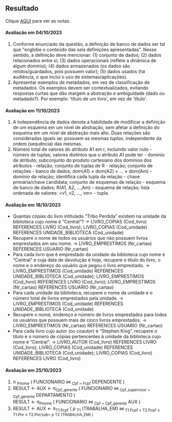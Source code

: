 ## Resultado

Clique [AQUI](../media/bd-2023-2-bcc-resumo.pdf) para ver as notas.

#### Avaliação em 04/10/2023
1. Conforme enunciado da questão, a definição de banco de dados ser tal que "englobe o conteúdo das seis definições apresentadas". Nesse sentido, a definição deve mencionar: (1) conjunto de dados; (2) dados relacionados entre si; (3) dados operacionais (reflete a dinâmica de algum domínio); (4) dados armazenados (os dados são retidos/guardados, pois possuem valor); (5) dados usados (há audiência, o que inclui o uso de sistemas/aplicações).
2. Apresentar exemplos de metadados, em vez de classificação de metadados. Os exemplos devem ser contextualizados, evitando respostas curtas que dão margem a abstração e ambiguidade (dado ou metadado?). Por exemplo: 'título de um livro', em vez de 'título'.

#### Avaliação em 11/10/2023
1. A independência de dados denota a habilidade de modificar a definição de um esquema em um nível de abstração, sem afetar a definição do esquema em um nível de abstração mais alto. Duas relações são consideradas iguais se: possuem as mesmas _tuplas_, independente da ordem (sequência) das mesmas.
2. Número total de valores do atributo A1 em r, incluindo valor nulo - número de tuplas; valores distintos que o atributo A1 pode ter - domínio de atributo; subconjunto do produto cartesiano dos domínios dos atributos - relação; conjunto de tuplas de R -	relação; conjunto de relações - banco de dados; dom(A1) × dom(A2) × ... × dom(Am)	- domínio da relação; identifica cada tupla da relação - chave primária/chave candidata; conjunto de esquemas de relação - esquema de banco de dados; R(A1, A2, ...,Am)	- esquema de relação; lista ordenada de valores: <v1, v2, ..., vm> - tupla.

#### Avaliação em 18/10/2023

- Quantas cópias do livro intitulado “Tribo Perdida” existem na unidade da biblioteca cujo nome é “Central”? -> LIVRO_COPIAS (Cod_livro) REFERENCES LIVRO (Cod_livro); LIVRO_COPIAS (Cod_unidade) REFERENCES UNIDADE_BIBLIOTECA (Cod_unidade)
- Recupere o nome de todos os usuários que não possuem livros emprestados em seu nome. -> LIVRO_EMPRESTIMOS (Nr_cartao) REFERENCES USUARIO (Nr_cartao)
- Para cada livro que é emprestado da unidade da biblioteca cujo nome é “Central” e cuja data de devolução é hoje, recupere o título do livro, o nome e o endereço do usuário que pegou o livro emprestado. -> LIVRO_EMPRESTIMOS (Cod_unidade) REFERENCES UNIDADE_BIBLIOTECA (Cod_unidade); LIVRO_EMPRESTIMOS (Cod_livro) REFERENCES LIVRO (Cod_livro); LIVRO_EMPRESTIMOS (Nr_cartao) REFERENCES USUARIO (Nr_cartao)
- Para cada unidade da biblioteca, recupere o nome da unidade e o número total de livros emprestados pela unidade. -> LIVRO_EMPRESTIMOS (Cod_unidade) REFERENCES UNIDADE_BIBLIOTECA (Cod_unidade)
- Recupere o nome, endereço e número de livros emprestados para todos os usuários que possuem mais de cinco livros emprestados. -> 
LIVRO_EMPRESTIMOS (Nr_cartao) REFERENCES USUARIO (Nr_cartao)
- Para cada livro cujo autor (ou coautor) é “Stephen King”, recupere o título e o número de cópias pertencentes à unidade da biblioteca cujo nome é “Central”. -> LIVRO_AUTOR (Cod_livro) REFERENCES LIVRO (Cod_livro); LIVRO_COPIAS (Cod_unidade) REFERENCES UNIDADE_BIBLIOTECA (Cod_unidade); LIVRO_COPIAS (Cod_livro) REFERENCES LIVRO (Cod_livro)

#### Avaliação em 25/10/2023

1. π <sub>Pnome</sub> ( FUNCIONARIO ⋈ <sub>Cpf = Fcpf</sub> DEPENDENTE )
1. RESULT ← AUX ← π<sub>Cpf_gerente</sub> ( FUNCIONARIO ⋈ <sub>Cpf_supervisor = Cpf_gerente</sub> DEPARTAMENTO )<br>RESULT ← π<sub>Pnome</sub> ( FUNCIONARIO ⋈ <sub>Cpf = Cpf_gerente</sub> AUX )
1. RESULT ← AUX ← π<sub>T1.Fcpf</sub> ( ρ <sub>T1</sub> (TRABALHA_EM) ⋈ <sub>T1.Fcpf = T2.Fcpf &#8743; T1.Pnr &#8800; T2.Pnr/sub> ρ T2 (TRABALHA_EM) )
